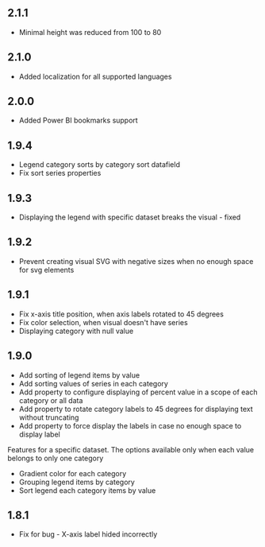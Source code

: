 ## 2.1.1

* Minimal height was reduced from 100 to 80

## 2.1.0

* Added localization for all supported languages

## 2.0.0

* Added Power BI bookmarks support

## 1.9.4

* Legend category sorts by category sort datafield
* Fix sort series properties

## 1.9.3

* Displaying the legend with specific dataset breaks the visual - fixed

## 1.9.2

* Prevent creating visual SVG with negative sizes when no enough space for svg elements

## 1.9.1

* Fix x-axis title position, when axis labels rotated to 45 degrees
* Fix color selection, when visual doesn't have series
* Displaying category with null value

## 1.9.0

* Add sorting of legend items by value
* Add sorting values of series in each category
* Add property to configure displaying of percent value in a scope of each category or all data
* Add property to rotate category labels to 45 degrees for displaying text without truncating
* Add property to force display the labels in case no enough space to display label

Features for a specific dataset.
The options available only when each value belongs to only one category

* Gradient color for each category
* Grouping legend items by category
* Sort legend each category items by value

## 1.8.1

* Fix for bug - X-axis label hided incorrectly